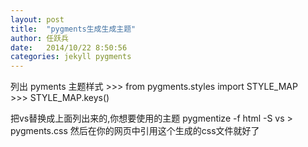 ```yaml
---
layout: post
title:  "pygments生成生成主题"
author:	任跃兵
date:   2014/10/22 8:50:56 
categories: jekyll pygments
---
```


列出 pyments 主题样式
\>>> from pygments.styles import STYLE_MAP  
\>>> STYLE_MAP.keys()

把vs替换成上面列出来的,你想要使用的主题
pygmentize -f html -S vs > pygments.css
然后在你的网页中引用这个生成的css文件就好了